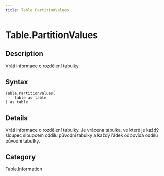 ```yaml
---
title: Table.PartitionValues
---
```


# Table.PartitionValues


## Description

Vrátí informace o rozdělení tabulky.


## Syntax

```powerquery
Table.PartitionValues(
    table as table
) as table
```


## Details

Vrátí informace o rozdělení tabulky.  Je vrácena tabulka, ve které je každý sloupec sloupcem oddílu původní tabulky a každý řádek odpovídá oddílu původní tabulky.



## Category
Table.Information
